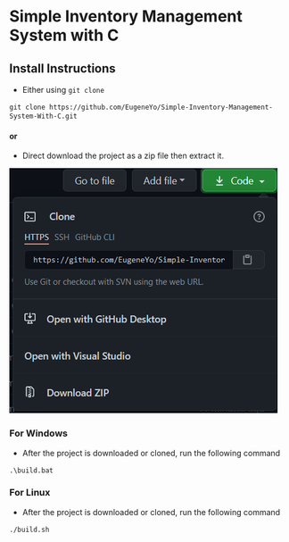 # Simple Inventory Management System with C

## Install Instructions

- Either using `git clone`

```
git clone https://github.com/EugeneYo/Simple-Inventory-Management-System-With-C.git
```

#### or

- Direct download the project as a zip file then extract it.

![](images/download.jpg)

### For Windows

- After the project is downloaded or cloned, run the following command

```
.\build.bat
```

### For Linux

- After the project is downloaded or cloned, run the following command

```
./build.sh
```
